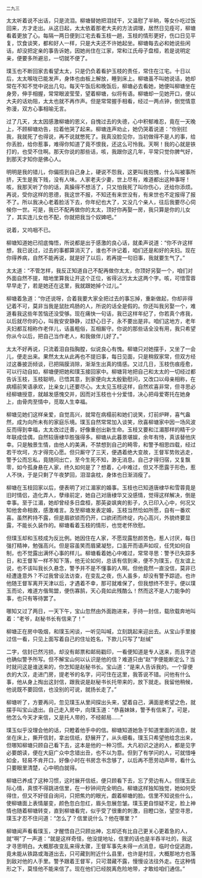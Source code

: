     二九三 

   太太听着说不出话，只是流泪。柳塘替她把泪拭干，又温慰了半晌，等女仆吃过饭回来，方才走出。从这日起，太太依着那老大夫的方法调理，居然日见痊可，柳塘看着更放了心。每隔一两日便到江宅去看玉枝一趟，玉枝的情形更好，伤口日见平复，饮食谈笑，都和好人一样，只是大夫还不许她起坐。柳塘每去必和她说些闲话，却没把定亲的事告诉她，因她尚住在江家，常和江氏母子盘桓，若是说明定亲，便要多所避忌，一切就不便了。

   璞玉也不断回家去看望太太，只是仍负着看护玉枝的责任，常住在江宅。十日以后，太太喉咙已能发声，身体也由板上解放，睡到床上。柳塘虽不叫她说话，她却常在不知不觉中说出几句。每天午饭后和晚饭后，柳塘必去看她，她便叫柳塘坐在身旁，伸手相握，常常眼波莹莹，望着柳塘，似将有语。柳塘却一见她开口，便以大夫的话劝阻，太太也就不再作声。但是常常握手相看，经过一两点钟，倒觉情意弥漫，双方心事相喻无言。

   过了几天，太太因感激柳塘的恩义，自愧过去的失德，心中积郁难忍，竟在一天晚上，不顾柳塘劝告，拉着他哭了起来。柳塘连声劝止，她仍哭着说道：“你别拦我，我就死了也得说，再不说就憋死了。我真没脸见你，当初做得不是人的事，给你丢脸，给你惹事，难得你知道了竟不恨我，还这么可怜我。天啊！我的心就是铁打的，也受不住啊。那天你说的那些话，咳，我跟你这几年，平常只觉你脾气好，到那天才知你是佛心人。

   明明是我的错儿，你偏揽到自己身上，硬说不怨我，这更叫我抱愧，什么叫被事所挤，天生是我下贱，没有人味。人家老夫少妻，世上尽有，难道都出这种事呀！咳，我那天听了你的话，真臊得不想活了，只又怕我死了叫你伤心，还给你添烦。再说，受你这样的恩德，我这世不报，不知还有来世没有，有来世也不定报得了报不了。所以我决心老着脸活下去，你年纪也大了，又没几个亲人，往后我要尽心伺候你一世。可是，我已不配再做你的太太，顶好你再娶一房，我只算是你的儿女了，其实连儿女也不配，你就把我当个奴婢吧。”

   说着，又呜咽不已。

   柳塘知道她已彻底悔悟，所说都是出于感激的良心话，就柔声说道：“你不许这样想，我已说过，过去的事都算消灭了，谁也不许记着，咱们还是和好的夫妇。现在你得养病，自然不能再说，就是好了以后，若再提一句旧事，我就要生气了。”

   太太道：“不管怎样，我反正知道自己不配再做你太太，你顶好另娶一个，咱们对外面自然不提，暗地里算我让开这个正位，省得沾污太太这两个字。咳，可惜雪蓉早早走了，若是她还在这里，我就跟她掉个过儿。”

   柳塘着急道：“你还说呀，合着我要大家全把过去的事忘掉，重新做起，你却非得记着不可，莫非当我是鼠肚鸡肠的人，所说的话全是假的。你还叫我另娶一个，难道看我这些年苦恼还没受够。现在痛快一句话，我已这样年纪了，你若真个疼我，以后就尽你的心，叫我安安静静，过舒心日子，永不要出是非。咱们这地方，老年夫妇都互相称作老伴儿，话虽粗俗，互相厮守。你说的那些话全没有用，我只希望你从今以后，把自己当作老人，和我做伴儿好了。”

   太太不好再说，只流着泪自指胸膛，似说良心有愧。柳塘只对她摆手，又坐了一会儿，便走出来。果然太太从此再也不提旧事，每日见面，只是稍叙家常，但双方经过这番披沥倾谈，已把隔膜消除，渐渐生出真的情感。又过几日，玉枝伤痕痊愈，可以行动自如，柳塘便把她和璞玉接回家中。柳塘背地把自己和太太的一切经过都告诉玉枝，玉枝聪明，已悟其意，到家便向太太殷勤慰问，又改口以母亲相称，在病榻前笑语承欢，比亲女儿还要尽心。太太见玉枝这样，自然欢喜非常，但寻思必经柳塘授意，就越发感愧交并，因而对玉枝也十分爱惜，决心把母爱寄托在她身上，由骨肉至情中，觅取人生幸福。

   柳塘见她们这样亲爱，自觉高兴，就常在病榻前和她们说笑，灯前炉畔，喜气盎然，成为向所未有的家庭乐境。璞玉自然常常加入谈笑，欣喜柳塘家中因一场风波反而得到幸福，太太改过迁善，好像重创出新生命。玉枝又要和江湄那样的精干少年联成佳偶，自然较唐棣华胜强得多。柳塘从此暮景堪娱，余年有恃，真该替他庆幸。只是触景生情，由他人的美满，不禁想到自己的畸零，和警予相思四载，经过若干坎坷，方才得完心愿。但只厮守了三天，便遇着绝大变故，王督军势败逃走，警予公而忘私，竟随同出亡，至今生死不知，渺无消息。自己才得归宿，又复飘零，如今孤身悬在人家，终久如何是了？想着，心中难过，但又不愿露于形色，惹人不快，于是只剩了午夜梦回，泪湿衾枕，身体也日渐消瘦了。

   柳塘在玉枝回家以后，便表明了对江湄家的婚事。玉枝也已知道唐棣华和雪蓉竟是旧时情侣，造化弄人，孽缘前定，她自己对唐棣华又没感情，觉得这样解决，倒是幸事。至于江湄，她却曾经多日盘桓，那英姿飒爽的影子，久已印入心中，何况又知他舍命相救，感激难言。及至柳塘发表定婚，玉枝当然恰如所愿，自有一番欢喜。虽然矜持不露，但是眉欲锁而仍开，口欲闭而终绽，内心高兴，外貌终要显露，不能长久装作的。柳塘看着玉枝的情形，也觉老怀欣慰。

   但璞玉却和玉枝成为反比例。她因住在人家，不愿现露愁颜苦色，惹人讨厌，每日强打精神，勉强高兴。但是容虽笑而眉黛凝愁，口虽开而语声如叹，任凭如何自制，也不觉露出满怀心事的样儿。柳塘看着她心中难过，常常寻思：警予已失踪多日，和王督军一样不知下落，他无论如何，总该有信到来，便不为璞玉，在友谊上说，也不该叫我长久悬念，警予并不是不懂事的人啊。但他竟然一直没信，莫非已经遭逢意外？不过我曾设法访查，在变乱之夜，伤人虽多，却没有警予踪迹。也许他随王督军离开天津以后，才遇着不幸，那可就难保了，但我想终不至于。便以璞玉而论，难道方偕鸳盟，便伤寡鹄，天心竟如此残酷么！然而这不是人力能争的事，也只有等待罢了。

   哪知又过了两日，一天下午，宝山忽然由外面跑进来，手持一封信，载欣载奔地叫着：“老爷，赵秘书长有信来了！”

   柳塘正在房中吸烟，和璞玉闲谈，一听见叫喊，立刻跳起来迎出去。从宝山手里接过信一看，只见上面写着自己的住址姓名，下款儿只写了“赵缄”

   二字，信封已然污损，却没有邮票和邮局戳印，一看便知道是专人送来，而且字迹也确似警予所写。但不解宝山何以认识是他的信？难道只由“赵”字便能断定么？当时就问这是谁送来的，你怎知是赵秘书长。宝山道：“是来人告诉我的。一个穿便衣的大汉，走进门房，提老爷的名字，问可住在这里，我答说不错。问他有什么事，他从身上掏出这封信，跟我说是赵秘书长托带来的，放下就走。我留他稍候，他说既不要回信，也没别的可说，就扬长走了。”

   柳塘听了，方要再问，忽见璞玉从里间探出头来，望着自己，满面是希望之色，就摆手叫宝山退出。自己走入房中，向璞玉道：“恭喜妹妹，警予有信来了。可是，他怎么今天才来信，又是托人带的，不经邮局……”

   璞玉似乎没理会他的话，只瞪着他手中的信。柳塘知道她急于知道里面的消息，就坐在床上，撕开信封，拿出信纸，舒展开了，从头细看。璞玉只希望他给念出来，但哪知柳塘只顾自己看下去，这本是他的一种习惯。大凡初识之途的人，都是见字必要朗读，便在大庭广众中念错出丑，也不以为意。但到了有学问的人，可就惜唾如金，轻易不肯开口，好像小时在书房念书念够了，以后再不愿劳动声带，看什么只要眼里清楚，心中明白就得。

   柳塘已养成了这种习惯，这时展开信纸，便只顾看下去，忘了旁边有人。但璞玉此际心情，真恨不得跳进信里，在一秒钟间完全明白。柳塘这样独知独觉，她如何受得住，但又不好径自询问，只把焦灼的眼光，觑着柳塘的脸。信里不知说些什么，使柳塘面上表情屡变，颜色忽白忽红，眉头忽展忽皱。璞玉更自惊疑不定，脸上神情也随着柳塘转变，直到柳塘看完，似乎受了很重的刺激，目瞪口张，望空寻思，璞玉才忍不住问道：“怎么了？信里说什么？他在哪里？”

   柳塘闻声看看璞玉，才醒悟自己只顾出神，忘却还有比自己更关心更着急的人，就“啊”了一声道：“就是这样奇怪，他没提地址，信里的话也是半吞半吐的，我这才寻思明白。大概那夜变乱来得太骤，王督军事先未得一点消息，临时仓促逃跑，竟未能从铁路或海道出去，只可藏到附近什么县里，也许是村庄，大概那地方也落到敌对他的人手里。警予跟着王督军，只可潜藏不露，慢慢设法往外走。在这种情形之下，莫怪他不能来信了。现在他们已经脱离危险地带，才敢给咱们通信。”

